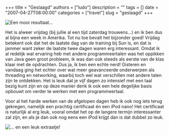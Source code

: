 +++
title = "Geslaagd"
authors = ["ludo"]
description = ""
tags = []
date = "2007-04-27T08:00:00"
categories = ["travel"]
slug = "geslaagd"
+++

![Een mooi resultaat...](DSC_1095.jpg)

Het is alweer vrijdag (bij jullie al een tijd zaterdag trouwens...) en ik ben dus al bijna een week in Amerika. Tot nu toe bevalt het bijzonder goed! Vrijdag betekent ook dat het de laatste dag van de training bij Sun is, en dat is jammer want zeker de laatste twee dagen waren erg interessant. Omdat ik al redelijk wat ervaring heb met andere programmeertalen was het oppikken van Java geen groot probleem, ik was dan ook steeds als eerste van de klas klaar met de opdrachten. Dus ja, ik ben een echte nerd! Gisteren en vandaag ging het echter over wat meer geavanceerde onderwerpen als threading en networking, waarbij toch wel wat verschillen met andere talen zijn te ontdekken. Het is leuk dat je vijf dagen zo intensief met een taal bezig kunt zijn en op deze manier denk ik ook een hele degelijke basis opbouwt om verder te werken met een programmeertaal.

Voor al het harde werken van de afgelopen dagen heb ik ook nog iets terug gekregen, namelijk een prachtig certificaat én een iPod nano! Het certificaat is naturlijk al erg leuk, vooral omdat het op de langere termijn interessanter zal zijn, en als je dan ook nog eens een iPod krijgt dan is dat dubbel zo leuk.

![... en een leuk extraatje!](DSC_1097.jpg)
